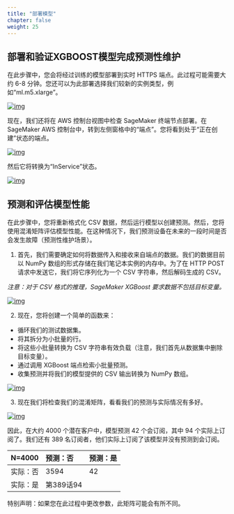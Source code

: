 ```yaml
---
title: "部署模型"
chapter: false
weight: 25
---
```




## 部署和验证XGBOOST模型完成预测性维护



在此步骤中，您会将经过训练的模型部署到实时 HTTPS 端点。此过程可能需要大约 6-8 分钟。您还可以为此部署选择我们较新的实例类型，例如“ml.m5.xlarge”。

[![img](https://sagemaker-immersionday.workshop.aws/lab2/media/image17.png)](https://sagemaker-immersionday.workshop.aws/lab2/media/image17.png)



现在，我们还将在 AWS 控制台视图中检查 SageMaker 终端节点部署。在 SageMaker AWS 控制台中，转到左侧窗格中的“端点”。您将看到处于“正在创建”状态的端点。

[![img](https://sagemaker-immersionday.workshop.aws/lab2/media/image18.png)](https://sagemaker-immersionday.workshop.aws/lab2/media/image18.png)

然后它将转换为“InService”状态。

[![img](https://sagemaker-immersionday.workshop.aws/lab2/media/image19.png)](https://sagemaker-immersionday.workshop.aws/lab2/media/image19.png)



## 预测和评估模型性能

在此步骤中，您将重新格式化 CSV 数据，然后运行模型以创建预测。然后，您将使用混淆矩阵评估模型性能。在这种情况下，我们预测设备在未来的一段时间是否会发生故障（预测性维护场景）。



1. 首先，我们需要确定如何将数据传入和接收来自端点的数据。我们的数据目前以 NumPy 数组的形式存储在我们笔记本实例的内存中。为了在 HTTP POST 请求中发送它，我们将它序列化为一个 CSV 字符串，然后解码生成的 CSV。

*注意：对于 CSV 格式的推理，SageMaker XGBoost 要求数据不包括目标变量。*

[![img](https://sagemaker-immersionday.workshop.aws/lab2/media/image20.png)](https://sagemaker-immersionday.workshop.aws/lab2/media/image20.png)



2. 现在，您将创建一个简单的函数来：

- 循环我们的测试数据集。
- 将其拆分为小批量的行。
- 将这些小批量转换为 CSV 字符串有效负载（注意，我们首先从数据集中删除目标变量）。
- 通过调用 XGBoost 端点检索小批量预测。
- 收集预测并将我们的模型提供的 CSV 输出转换为 NumPy 数组。

[![img](https://sagemaker-immersionday.workshop.aws/lab2/media/image10.png)](https://sagemaker-immersionday.workshop.aws/lab2/media/image10.png)



3. 现在我们将检查我们的混淆矩阵，看看我们的预测与实际情况有多好。

[![img](https://sagemaker-immersionday.workshop.aws/lab2/media/image11.png)](https://sagemaker-immersionday.workshop.aws/lab2/media/image11.png)

因此，在大约 4000 个潜在客户中，模型预测 42 个会订阅，其中 94 个实际上订阅了。我们还有 389 名订阅者，他们实际上订阅了该模型并没有预测到会订阅。

| N=4000 |预测：否 |预测：是 |
| :--------- | :----------- | :------------ |
|实际：否 | 3594 | 42 |
|实际：是 |第389话94 |



特别声明：如果您在此过程中更改参数，此矩阵可能会有所不同。

